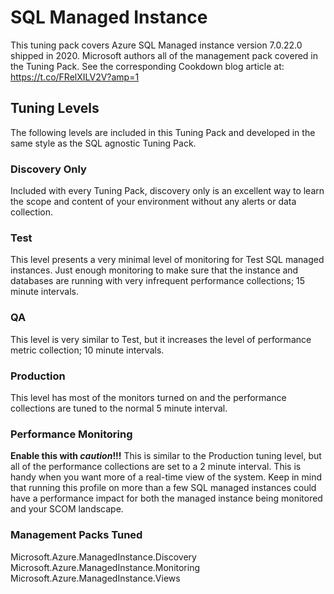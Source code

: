 # SQL Managed Instance

This tuning pack covers Azure SQL Managed instance version 7.0.22.0 shipped in 2020. Microsoft authors all of the management pack covered in the Tuning Pack.
See the corresponding Cookdown blog article at: https://t.co/FRelXILV2V?amp=1

## Tuning Levels

The following levels are included in this Tuning Pack and developed in the same style as the SQL agnostic Tuning Pack.

### Discovery Only

Included with every Tuning Pack, discovery only is an excellent way to learn the scope and content of your environment without any alerts or data collection.

### Test

This level presents a very minimal level of monitoring for Test SQL managed instances.  Just enough monitoring to make sure that the instance and databases are running with very infrequent performance collections; 15 minute intervals.

### QA

This level is very similar to Test, but it increases the level of performance metric collection; 10 minute intervals.

### Production

This level has most of the monitors turned on and the performance collections are tuned to the normal 5 minute interval.

### Performance Monitoring

**Enable this with _caution_!!!**  This is similar to the Production tuning level, but all of the performance collections are set to a 2 minute interval.  This is handy when you want more of a real-time view of the system.  Keep in mind that running this profile on more than a few SQL managed instances could have a performance impact for both the managed instance being monitored and your SCOM landscape.

### Management Packs Tuned

Microsoft.Azure.ManagedInstance.Discovery
Microsoft.Azure.ManagedInstance.Monitoring
Microsoft.Azure.ManagedInstance.Views